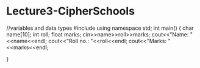 # Lecture3-CipherSchools
//variables and data types
#include<iostream>
using namespace std;
int main()
{
    char name[10];
    int roll;
    float marks;
    cin>>name>>roll>>marks;
    cout<<"Name: "<<name<<endl;
    cout<<"Roll no.: "<<roll<<endl;
    cout<<"Marks: "<<marks<<endl;

}

